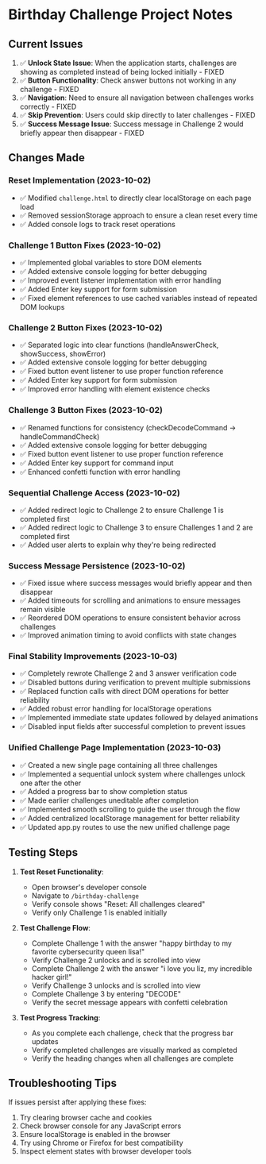 # Birthday Challenge Project Notes

## Current Issues
1. ✅ **Unlock State Issue**: When the application starts, challenges are showing as completed instead of being locked initially - FIXED
2. ✅ **Button Functionality**: Check answer buttons not working in any challenge - FIXED
3. ✅ **Navigation**: Need to ensure all navigation between challenges works correctly - FIXED
4. ✅ **Skip Prevention**: Users could skip directly to later challenges - FIXED
5. ✅ **Success Message Issue**: Success message in Challenge 2 would briefly appear then disappear - FIXED

## Changes Made

### Reset Implementation (2023-10-02)
- ✅ Modified `challenge.html` to directly clear localStorage on each page load
- ✅ Removed sessionStorage approach to ensure a clean reset every time
- ✅ Added console logs to track reset operations

### Challenge 1 Button Fixes (2023-10-02)
- ✅ Implemented global variables to store DOM elements
- ✅ Added extensive console logging for better debugging
- ✅ Improved event listener implementation with error handling
- ✅ Added Enter key support for form submission
- ✅ Fixed element references to use cached variables instead of repeated DOM lookups

### Challenge 2 Button Fixes (2023-10-02)
- ✅ Separated logic into clear functions (handleAnswerCheck, showSuccess, showError)
- ✅ Added extensive console logging for better debugging
- ✅ Fixed button event listener to use proper function reference
- ✅ Added Enter key support for form submission
- ✅ Improved error handling with element existence checks

### Challenge 3 Button Fixes (2023-10-02)
- ✅ Renamed functions for consistency (checkDecodeCommand → handleCommandCheck)
- ✅ Added extensive console logging for better debugging
- ✅ Fixed button event listener to use proper function reference
- ✅ Added Enter key support for command input
- ✅ Enhanced confetti function with error handling

### Sequential Challenge Access (2023-10-02)
- ✅ Added redirect logic to Challenge 2 to ensure Challenge 1 is completed first
- ✅ Added redirect logic to Challenge 3 to ensure Challenges 1 and 2 are completed first
- ✅ Added user alerts to explain why they're being redirected

### Success Message Persistence (2023-10-02)
- ✅ Fixed issue where success messages would briefly appear and then disappear
- ✅ Added timeouts for scrolling and animations to ensure messages remain visible
- ✅ Reordered DOM operations to ensure consistent behavior across challenges
- ✅ Improved animation timing to avoid conflicts with state changes

### Final Stability Improvements (2023-10-03)
- ✅ Completely rewrote Challenge 2 and 3 answer verification code
- ✅ Disabled buttons during verification to prevent multiple submissions
- ✅ Replaced function calls with direct DOM operations for better reliability
- ✅ Added robust error handling for localStorage operations
- ✅ Implemented immediate state updates followed by delayed animations
- ✅ Disabled input fields after successful completion to prevent issues

### Unified Challenge Page Implementation (2023-10-03)
- ✅ Created a new single page containing all three challenges
- ✅ Implemented a sequential unlock system where challenges unlock one after the other
- ✅ Added a progress bar to show completion status
- ✅ Made earlier challenges uneditable after completion
- ✅ Implemented smooth scrolling to guide the user through the flow
- ✅ Added centralized localStorage management for better reliability
- ✅ Updated app.py routes to use the new unified challenge page

## Testing Steps

1. **Test Reset Functionality**:
   - Open browser's developer console
   - Navigate to `/birthday-challenge`
   - Verify console shows "Reset: All challenges cleared"
   - Verify only Challenge 1 is enabled initially

2. **Test Challenge Flow**:
   - Complete Challenge 1 with the answer "happy birthday to my favorite cybersecurity queen lisa!"
   - Verify Challenge 2 unlocks and is scrolled into view
   - Complete Challenge 2 with the answer "i love you liz, my incredible hacker girl!"
   - Verify Challenge 3 unlocks and is scrolled into view
   - Complete Challenge 3 by entering "DECODE"
   - Verify the secret message appears with confetti celebration

3. **Test Progress Tracking**:
   - As you complete each challenge, check that the progress bar updates
   - Verify completed challenges are visually marked as completed
   - Verify the heading changes when all challenges are complete

## Troubleshooting Tips

If issues persist after applying these fixes:

1. Try clearing browser cache and cookies
2. Check browser console for any JavaScript errors
3. Ensure localStorage is enabled in the browser
4. Try using Chrome or Firefox for best compatibility
5. Inspect element states with browser developer tools 